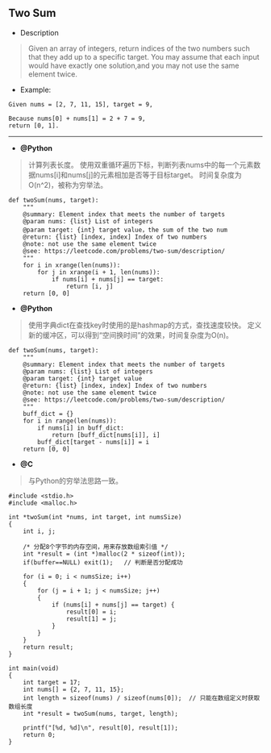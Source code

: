 ## Two Sum

* Description
> Given an array of integers, return indices of the two numbers such that they add up to a specific target.
> You may assume that each input would have exactly one solution,and you may not use the same element twice.

* Example:
```
Given nums = [2, 7, 11, 15], target = 9,

Because nums[0] + nums[1] = 2 + 7 = 9,
return [0, 1].
```

---

* **@Python**
> 计算列表长度。
> 使用双重循环遍历下标，判断列表nums中的每一个元素数据nums[i]和nums[j]的元素相加是否等于目标target。
> 时间复杂度为O(n^2)，被称为穷举法。

```
def twoSum(nums, target):
    """
    @summary: Element index that meets the number of targets
    @param nums: {list} List of integers
    @param target: {int} target value，the sum of the two num
    @return: {list} [index, index] Index of two numbers
    @note: not use the same element twice
    @see: https://leetcode.com/problems/two-sum/description/
    """
    for i in xrange(len(nums)):
        for j in xrange(i + 1, len(nums)):
            if nums[i] + nums[j] == target:
                return [i, j]
    return [0, 0]
```

* **@Python**
> 使用字典dict在查找key时使用的是hashmap的方式，查找速度较快。
> 定义新的缓冲区，可以得到“空间换时间”的效果，时间复杂度为O(n)。

```
def twoSum(nums, target):
    """
    @summary: Element index that meets the number of targets
    @param nums: {list} List of integers
    @param target: {int} target value
    @return: {list} [index, index] Index of two numbers
    @note: not use the same element twice
    @see: https://leetcode.com/problems/two-sum/description/
    """
    buff_dict = {}
    for i in range(len(nums)):
        if nums[i] in buff_dict:
            return [buff_dict[nums[i]], i]
        buff_dict[target - nums[i]] = i
    return [0, 0]
```

* **@C**
> 与Python的穷举法思路一致。

```
#include <stdio.h>
#include <malloc.h>

int *twoSum(int *nums, int target, int numsSize)
{
    int i, j;

    /* 分配8个字节的内存空间，用来存放数组索引值 */
    int *result = (int *)malloc(2 * sizeof(int));
    if(buffer==NULL) exit(1);   // 判断是否分配成功

    for (i = 0; i < numsSize; i++)
    {
        for (j = i + 1; j < numsSize; j++)
        {
            if (nums[i] + nums[j] == target) {
                result[0] = i;
                result[1] = j;
            }
        }
    }
    return result;
}

int main(void)
{
    int target = 17;
    int nums[] = {2, 7, 11, 15};
    int length = sizeof(nums) / sizeof(nums[0]);  // 只能在数组定义时获取数组长度
    int *result = twoSum(nums, target, length);

    printf("[%d, %d]\n", result[0], result[1]);
    return 0;
}
```
